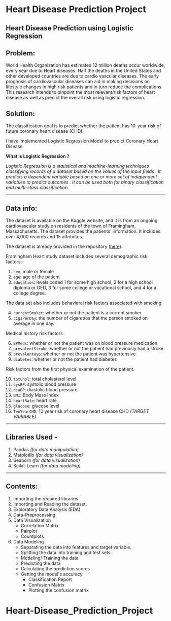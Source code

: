 # Heart Disease Prediction Project

## Heart Disease Prediction using Logistic Regression

## Problem:
World Health Organization has estimated 12 million deaths occur worldwide, every year due to Heart diseases. Half the deaths in the United States and other developed countries are due to cardio vascular diseases. The early prognosis of cardiovascular diseases can aid in making decisions on lifestyle changes in high risk patients and in turn reduce the complications. This research intends to pinpoint the most relevant/risk factors of heart disease as well as predict the overall risk using logistic regression.

## Solution:
The classification goal is to predict whether the patient has 10-year risk of future coronary heart disease (CHD). 

I have implemented Logistic Regression Model to predict Coronary Heart Disease.

**What is Logistic Regression ?**

*Logistic Regression is a statistical and machine-learning techniques classifying records of a dataset based on the values of the input fields . It predicts a dependent variable based on one or more set of independent variables to predict outcomes . It can be used both for binary classification and multi-class classification.*

---
## Data info:
The dataset is available on the Kaggle website, and it is from an ongoing cardiovascular study on residents of the town of Framingham, Massachusetts. The dataset provides the patients’ information. It includes over 4,000 records and 15 attributes.

The dataset is already provided in the repository ([here](https://github.com/Ravjot03/Heart-Disease-Prediction/blob/master/framingham.csv)).

Framingham Heart study dataset includes several demographic risk factors:-
1. `sex`: male or female
2. `age`: age of the patient
3. `education`: levels coded 1 for some high school, 2 for a high school diploma or GED, 3 for some college or vocational school, and 4 for a college degree.

The data set also includes behavioral risk factors associated with smoking

4. `currentSmoker`: whether or not the patient is a current smoker
5. `cigsPerDay`: the number of cigarettes that the person smoked on average in one day.

Medical history risk factors

6. `BPMeds`: whether or not the patient was on blood pressure medication
7. `prevalentStroke`: whether or not the patient had previously had a stroke
8. `prevalentHyp`: whether or not the patient was hypertensive
9. `diabetes`: whether or not the patient had diabetes

Risk factors from the first physical examination of the patient.

10. `totChol`: total cholesterol level
11. `sysBP`: systolic blood pressure
12. `diaBP`: diastolic blood pressure
13. `BMI`: Body Mass Index
14. `heartRate`: heart rate
15. `glucose`: glucose level
16. `TenYearCHD`: 10 year risk of coronary heart disease CHD *(TARGET VARIABLE)*

---
## Libraries Used - 
  1. Pandas *(for data manipulation)*
  2. Matplotlib *(for data visualization)*
  3. Seaborn *(for data visualization)*
  4. Scikit-Learn *(for data modeling)*

---
## Contents:
1. Importing the required libraries.
2. Importing and Reading the dataset.
3. Exploratory Data Analysis (EDA)
4. Data-Preprocessing
5. Data Visualization
    - Correlation Matrix
    - Pairplot
    - Countplots
6. Data Modeling
    - Separating the data into features and target variable.
    - Splitting the data into training and test sets.
    - Modeling/ Training the data
    - Predicting the data
    - Calculating the prediction scores
    - Getting the model's accuracy
        - Classification Report
        - Confusion Matrix
        - Plotting the confusion matrix
# Heart-Disease_Prediction_Project
